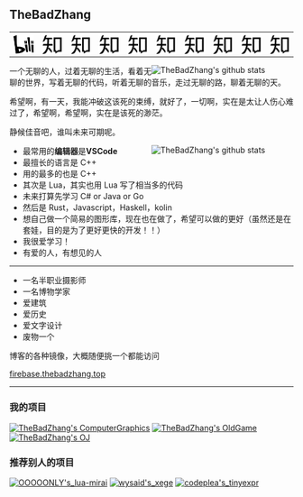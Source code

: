 ## TheBadZhang
<table border=0>
	<tr>
		<th width=5%>
			<a href="https://www.zhihu.com/people/TheBadZhang/"><img align="center" alt="知乎" width="" src="./res/bilibili.svg"></a>
		</th>
		<th width=5%>
			<a href="https://www.zhihu.com/people/TheBadZhang/"><img align="center" alt="知乎" width="" src="./res/zhihu.svg"></a>
		</th>
		<th width=5%>
			<a href="https://www.zhihu.com/people/TheBadZhang/"><img align="center" alt="知乎" width="" src="./res/zhihu.svg"></a>
		</th>
		<th width=5%>
			<a href="https://www.zhihu.com/people/TheBadZhang/"><img align="center" alt="知乎" width="" src="./res/zhihu.svg"></a>
		</th>
		<th width=5%>
			<a href="https://www.zhihu.com/people/TheBadZhang/"><img align="center" alt="知乎" width="" src="./res/zhihu.svg"></a>
		</th>
		<th width=5%>
			<a href="https://www.zhihu.com/people/TheBadZhang/"><img align="center" alt="知乎" width="" src="./res/zhihu.svg"></a>
		</th>
		<th width=5%>
			<a href="https://www.zhihu.com/people/TheBadZhang/"><img align="center" alt="知乎" width="" src="./res/zhihu.svg"></a>
		</th>
		<th width=5%>
			<a href="https://www.zhihu.com/people/TheBadZhang/"><img align="center" alt="知乎" width="" src="./res/zhihu.svg"></a>
		</th>
		<th width=5%>
			<a href="https://www.zhihu.com/people/TheBadZhang/"><img align="center" alt="知乎" width="" src="./res/zhihu.svg"></a>
		</th>
		<th width=5%>
			<a href="https://www.zhihu.com/people/TheBadZhang/"><img align="center" alt="知乎" width="" src="./res/zhihu.svg"></a>
		</th>
	</tr>
</table>
<img align="right" alt="TheBadZhang's github stats" width="50%" src="https://github-readme-stats.vercel.app/api?username=TheBadZhang&show_icons=true&bg_color=120,F5FDFF,FFFFFF">
一个无聊的人，过着无聊的生活，看着无聊的世界，写着无聊的代码，听着无聊的音乐，走过无聊的路，聊着无聊的天。

希望啊，有一天，我能冲破这该死的束缚，就好了，一切啊，实在是太让人伤心难过了，希望啊，希望啊，实在是该死的渺茫。

静候佳音吧，谁叫未来可期呢。

<img align="right" alt="TheBadZhang's github stats" width="50%" src="https://github-readme-stats.vercel.app/api/top-langs/?username=TheBadZhang&layout=compact&hide_title=true&hide=html">

* 最常用的**编辑器**是**VSCode**
* 最擅长的语言是 C++
* 用的最多的也是 C++
* 其次是 Lua，其实也用 Lua 写了相当多的代码
* 未来打算先学习 C# or Java or Go
* 然后是 Rust，Javascript，Haskell，kolin
* 想自己做一个简易的图形库，现在也在做了，希望可以做的更好（虽然还是在套娃，目的是为了更好更快的开发！！）
* 我很爱学习！
* 有爱的人，有想见的人

---
* 一名半职业摄影师
* 一名博物学家
* 爱建筑
* 爱历史
* 爱文字设计
* 废物一个

博客的各种镜像，大概随便挑一个都能访问

[firebase.thebadzhang.top](firebase.thebadzhang.top)
[]()


---

### 我的项目
[![TheBadZhang's ComputerGraphics](https://github-readme-stats.vercel.app/api/pin/?username=TheBadZhang&repo=ComputerGraphics&show_owner=true)](https://github.com/TheBadZhang/ComputerGraphics)
[![TheBadZhang's OldGame](https://github-readme-stats.vercel.app/api/pin/?username=TheBadZhang&repo=OldGame&show_owner=true)](https://github.com/TheBadZhang/XEGE-SDL)
[![TheBadZhang's OJ](https://github-readme-stats.vercel.app/api/pin/?username=TheBadZhang&repo=OJ&show_owner=true)](https://github.com/TheBadZhang/XEGE-SDL)

### 推荐别人的项目


[![OOOOONLY's_lua-mirai](https://github-readme-stats.vercel.app/api/pin/?username=only52607&repo=lua-mirai&show_owner=true)](https://github.com/only52608/lua-mirai)
[![wysaid's_xege](https://github-readme-stats.vercel.app/api/pin/?username=wysaid&repo=xege&show_owner=true)](https://github.com/wysaid/xege)
[![codeplea's_tinyexpr](https://github-readme-stats.vercel.app/api/pin/?username=codeplea&repo=tinyexpr&show_owner=true)](https://github.com/codeplea/tinyexpr)


